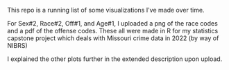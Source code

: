 This repo is a running list of some visualizations I've made over time. 

For Sex#2, Race#2, Off#1, and Age#1, I uploaded a png of the race codes and a pdf of the offense codes. These all were made in R for my statistics capstone project which deals with Missouri crime data in 2022 (by way of NIBRS)

I explained the other plots further in the extended description upon upload. 
